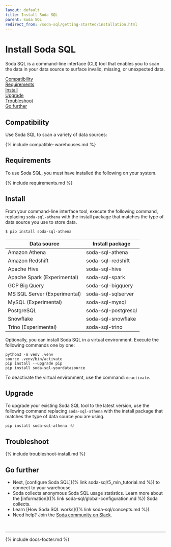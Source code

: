 ```yaml
---
layout: default
title: Install Soda SQL
parent: Soda SQL
redirect_from: /soda-sql/getting-started/installation.html
---
```


# Install Soda SQL

Soda SQL is a command-line interface (CLI) tool that enables you to scan the data in your data source to surface invalid, missing, or unexpected data.
<br />

[Compatibility](#compatibility)<br />
[Requirements](#requirements)<br />
[Install](#install)<br />
[Upgrade](#upgrade)<br />
[Troubleshoot](#troubleshoot)<br />
[Go further](#go-further)<br />

## Compatibility

Use Soda SQL to scan a variety of data sources:<br />

{% include compatible-warehouses.md %}


## Requirements

To use Soda SQL, you must have installed the following on your system.

{% include requirements.md %}


## Install

From your command-line interface tool, execute the following command, replacing `soda-sql-athena` with the install package that matches the type of data source you use to store data.

```
$ pip install soda-sql-athena
```

| Data source                  | Install package    |
| ---------------------------- | ------------------ |
| Amazon Athena                | soda-sql-athena    |
| Amazon Redshift              | soda-sql-redshift  |
| Apache Hive                  | soda-sql-hive      |
| Apache Spark (Experimental)  | soda-sql-spark     |
| GCP Big Query                | soda-sql-bigquery  |
| MS SQL Server (Experimental) | soda-sql-sqlserver |
| MySQL (Experimental)         | soda-sql-mysql     |
| PostgreSQL                   | soda-sql-postgresql|
| Snowflake                    | soda-sql-snowflake |
| Trino (Experimental)         | soda-sql-trino     |


Optionally, you can install Soda SQL in a virtual environment. Execute the following commands one by one:

```shell
python3 -m venv .venv
source .venv/bin/activate
pip install --upgrade pip
pip install soda-sql-yourdatasource
```

To deactivate the virtual environment, use the command: `deactivate`.

## Upgrade

To upgrade your existing Soda SQL tool to the latest version, use the following command replacing `soda-sql-athena` with the install package that matches the type of data source you are using.
```shell
pip install soda-sql-athena -U
```

## Troubleshoot

{% include troubleshoot-install.md %}

## Go further

* Next, [configure Soda SQL]({% link soda-sql/5_min_tutorial.md %}) to connect to your warehouse.
* Soda collects anonymous Soda SQL usage statistics. Learn more about the [information]({% link soda-sql/global-configuration.md %}) Soda collects.
* Learn [How Soda SQL works]({% link soda-sql/concepts.md %}).
* Need help? Join the <a href="http://community.soda.io/slack" target="_blank"> Soda community on Slack</a>.

<br />

---
{% include docs-footer.md %}
